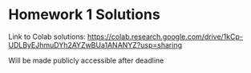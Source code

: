 # Homework 1 Solutions

Link to Colab solutions: https://colab.research.google.com/drive/1kCp-UDLByEJhmuDYh2AYZwBUa1ANANYZ?usp=sharing

Will be made publicly accessible after deadline
